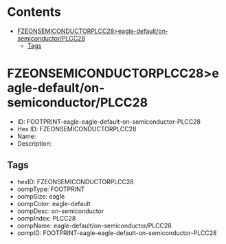 



Contents
========

* [FZEONSEMICONDUCTORPLCC28>eagle-default/on-semiconductor/PLCC28](#fzeonsemiconductorplcc28eagle-defaulton-semiconductorplcc28)
	* [Tags](#tags)

# FZEONSEMICONDUCTORPLCC28>eagle-default/on-semiconductor/PLCC28

- ID: FOOTPRINT-eagle-eagle-default-on-semiconductor-PLCC28
- Hex ID: FZEONSEMICONDUCTORPLCC28
- Name: 
- Description: 

## Tags

- hexID: FZEONSEMICONDUCTORPLCC28
- oompType: FOOTPRINT
- oompSize: eagle
- oompColor: eagle-default
- oompDesc: on-semiconductor
- oompIndex: PLCC28
- oompName: eagle-default/on-semiconductor/PLCC28
- oompID: FOOTPRINT-eagle-eagle-default-on-semiconductor-PLCC28
